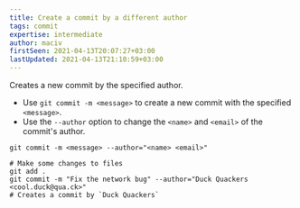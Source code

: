 ```yaml
---
title: Create a commit by a different author
tags: commit
expertise: intermediate
author: maciv
firstSeen: 2021-04-13T20:07:27+03:00
lastUpdated: 2021-04-13T21:10:59+03:00
---
```


Creates a new commit by the specified author.

- Use `git commit -m <message>` to create a new commit with the specified `<message>`.
- Use the `--author` option to change the `<name>` and `<email>` of the commit's author.

```shell
git commit -m <message> --author="<name> <email>"
```

```shell
# Make some changes to files
git add .
git commit -m "Fix the network bug" --author="Duck Quackers <cool.duck@qua.ck>"
# Creates a commit by `Duck Quackers`
```
